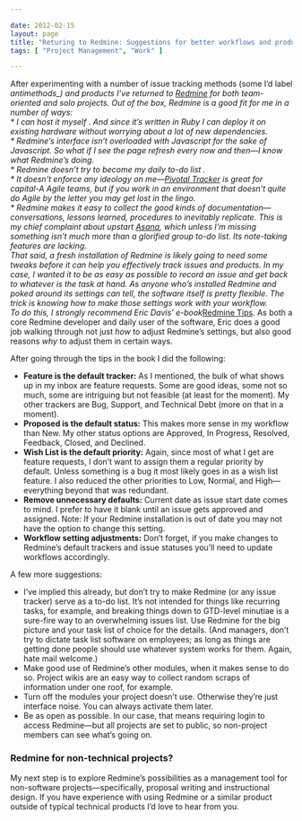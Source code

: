 ```yaml
---

date: 2012-02-15
layout: page
title: "Returing to Redmine: Suggestions for better workflows and productivity"
tags: [ "Project Management", "Work" ]

---
```


<img src="/images/content/redmine.png" alt="" class="right" />After
experimenting with a number of issue tracking methods (some I’d label
*antimethods\_) and products I’ve returned to
[Redmine](http://www.redmine.org/) for both team-oriented and solo
projects. Out of the box, Redmine is a good fit for me in a number of
ways:
\
\* I can host it myself . And since it’s written in Ruby I can deploy it
on existing hardware without worrying about a lot of new dependencies.\
\* Redmine’s interface isn’t overloaded with Javascript for the sake of
Javascript. So what if I see the page refresh every now and then&mdash;I
know what Redmine’s doing.\
\* Redmine doesn’t try to become my daily to-do list .\
\* It doesn’t enforce any ideology on me&mdash;[Pivotal
Tracker](http://pivotaltracker.com/) is great for capital-A Agile teams,
but if you work in an environment that doesn’t quite do Agile by the
letter you may get lost in the lingo. \
\* Redmine makes it easy to collect the good kinds of
documentation&mdash;conversations, lessons learned, procedures to
inevitably replicate. This is my chief complaint about upstart
[Asana](http://asana.com/), which unless I’m missing something isn’t
much more than a glorified group to-do list. Its note-taking features
are lacking.
\
That said, a fresh installation of Redmine is likely going to need some
tweaks before it can help you effectively track issues and products. In
my case, I wanted it to be as easy as possible to record an issue and
get back to whatever is the task at hand. As anyone who’s installed
Redmine and poked around its settings can tell, the software itself is
pretty flexible. The trick is knowing how to make those settings work
with your workflow.
\
To do this, I strongly recommend Eric Davis’ e-book*[Redmine
Tips](http://www.redminetips.com/_). As both a core Redmine developer
and daily user of the software, Eric does a good job walking through not
just *how* to adjust Redmine’s settings, but also good reasons *why* to
adjust them in certain ways.

After going through the tips in the book I did the following:

-   **Feature is the default tracker:** As I mentioned, the bulk of what
    shows up in my inbox are feature requests. Some are good ideas, some
    not so much, some are intriguing but not feasible (at least for the
    moment). My other trackers are Bug, Support, and Technical Debt
    (more on that in a moment).
-   **Proposed is the default status:** This makes more sense in my
    workflow than New. My other status options are Approved, In
    Progress, Resolved, Feedback, Closed, and Declined.
-   **Wish List is the default priority:** Again, since most of what I
    get are feature requests, I don’t want to assign them a regular
    priority by default. Unless something is a bug it most likely goes
    in as a wish list feature. I also reduced the other priorities to
    Low, Normal, and High&mdash;everything beyond that was redundant.
-   **Remove unnecessary defaults:** Current date as issue start date
    comes to mind. I prefer to have it blank until an issue gets
    approved and assigned. Note: If your Redmine installation is out of
    date you may not have the option to change this setting.
-   **Workflow setting adjustments:** Don’t forget, if you make changes
    to Redmine’s default trackers and issue statuses you’ll need to
    update workflows accordingly.

A few more suggestions:

-   I’ve implied this already, but don’t try to make Redmine (or any
    issue tracker) serve as a to-do list. It’s not intended for things
    like recurring tasks, for example, and breaking things down to
    GTD-level minutiae is a sure-fire way to an overwhelming issues
    list. Use Redmine for the big picture and your task list of choice
    for the details. (And managers, don’t try to dictate task list
    software on employees; as long as things are getting done people
    should use whatever system works for them. Again, hate mail
    welcome.)
-   Make good use of Redmine’s other modules, when it makes sense to do
    so. Project wikis are an easy way to collect random scraps of
    information under one roof, for example.
-   Turn off the modules your project doesn’t use. Otherwise they’re
    just interface noise. You can always activate them later.
-   Be as open as possible. In our case, that means requiring login to
    access Redmine&mdash;but all projects are set to public, so
    non-project members can see what’s going on.

### Redmine for non-technical projects?

My next step is to explore Redmine’s possibilities as a management tool
for non-software projects&mdash;specifically, proposal writing and
instructional design. If you have experience with using Redmine or a
similar product outside of typical technical products I’d love to hear
from you.
